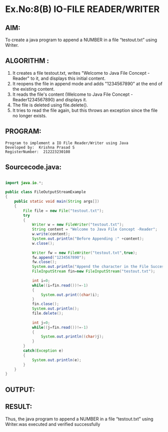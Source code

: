 # Ex.No:8(B) IO-FILE READER/WRITER
## AIM:
To create a java program to append a NUMBER in a file “testout.txt” using Writer.


## ALGORITHM :
1.	It creates a file testout.txt, writes "Welcome to Java File Concept -Reader" to it, and displays this initial content.
2.	It reopens the file in append mode and adds "1234567890" at the end of the existing content.
3.	It reads the file's content (Welcome to Java File Concept -Reader1234567890) and displays it.
4.	The file is deleted using file.delete().
5.	It tries to read the file again, but this throws an exception since the file no longer exists.




## PROGRAM:
 ```
Program to implement a IO File Reader/Writer using Java
Developed by:  Krishna Prasad S
RegisterNumber:  212223230108
```

## Sourcecode.java:
```java

import java.io.*;

public class FileOutputStreamExample
{ 
    public static void main(String args[])
    {
        File file = new File("testout.txt"); 
        try
        {
            Writer w = new FileWriter("testout.txt");
            String content = "Welcome to Java File Concept -Reader"; 
            w.write(content);
            System.out.println("Before Appending :" +content); 
            w.close();
            
            Writer fw = new FileWriter("testout.txt",true);
            fw.append("1234567890");
            fw.close();
            System.out.println("Append the character in the File Successfull");
            FileInputStream fin=new FileInputStream("testout.txt");
            
            int i=0;
            while((i=fin.read())!=-1)
            { 
                System.out.print((char)i); 
            }
            fin.close(); 
            System.out.println(); 
            file.delete();
            
            int j=0; 
            while((j=fin.read())!=-1)
            { 
                System.out.println((char)j);
            }
        }
        catch(Exception e)
        {
            System.out.println(e);
        }
    }
}

```






## OUTPUT:



## RESULT:
Thus, the java program to append a NUMBER in a file “testout.txt” using Writer.was executed and verified successfully



